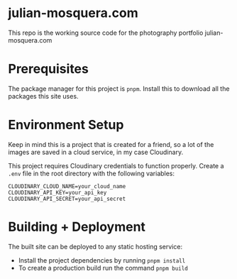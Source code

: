 # julian-mosquera.com

This repo is the working source code for the photography portfolio julian-mosquera.com

# Prerequisites 

The package manager for this project is ```pnpm```. Install this to download all the packages this site uses.

# Environment Setup

Keep in mind this is a project that is created for a friend, so a lot of the images are saved in a cloud service, in my case Cloudinary.

This project requires Cloudinary credentials to function properly. Create a `.env` file in the root directory with the following variables:

```
CLOUDINARY_CLOUD_NAME=your_cloud_name
CLOUDINARY_API_KEY=your_api_key
CLOUDINARY_API_SECRET=your_api_secret
```

# Building + Deployment

The built site can be deployed to any static hosting service:

- Install the project dependencies by running ```pnpm install```
- To create a production build run the command ```pnpm build```
